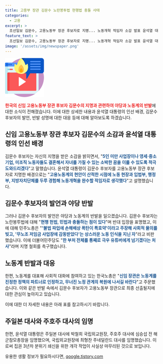 ```yaml
---
title: 고용부 장관 김문수 노란봉투법 현행법 충돌 사태
categories:
  - 고용
excerpt: >
  조선일보 김문수, 고용노동부 장관 후보자로 지명... 노동개혁 적임자 소감 발표 윤석열 대통령이 경사노위 위원장 김문수를 고용노동부 장관 후보자로 지명하여 반발을 일으켰다. 김 후보자의 강경보수 성향과 반노동 발언은 논란을 불러왔지만, 정청은 노동개혁 완수를 위해 적임자로 판단했다고 밝혔다. 민주노총과 더불어민주당은 극우적 입장에 대해 비판을 내놓았고, 한국노총은 노동부의 역량을 강조하며 리더십을 요구했다. 함께하여, 한국은 일본과 호주에 새로운 대사를 지명하여 3년차 분위기 쇄신을 완료했다.
feature_text: >
  조선일보 김문수, 고용노동부 장관 후보자로 지명... 노동개혁 적임자 소감 발표 윤석열 대통령이 경사노위 위원장 김문수를 고용노동부 장관 후보자로 지명하여 반발을 일으켰다. 김 후보자의 강경보수 성향과 반노동 발언은 논란을 불러왔지만, 정청은 노동개혁 완수를 위해 적임자로 판단했다고 밝혔다. 민주노총과 더불어민주당은 극우적 입장에 대해 비판을 내놓았고, 한국노총은 노동부의 역량을 강조하며 리더십을 요구했다. 함께하여, 한국은 일본과 호주에 새로운 대사를 지명하여 3년차 분위기 쇄신을 완료했다.
image: '/assets/img/newspaper.png'
---
```


<p><img src="/assets/img/news.png" alt="rentncar 속보" /></p>

<p><b><span style="color: #ee2323;">한국의 신임 고용노동부 장관 후보자 김문수의 지명과 관련하여 야당과 노동계의 반발</span></b>에 대한 소식이 전해졌습니다. 이에 대한 상세한 내용과 윤석열 대통령의 인선 배경, 김문수 후보자의 발언, 반발 성명에 대한 대응 등에 대해 알아보도록 하겠습니다. </p>

<h2 data-ke-size="size26">신임 고용노동부 장관 후보자 김문수의 소감과 윤석열 대통령의 인선 배경</h2>

<p>김문수 후보자는 자신의 지명을 받은 소감을 밝히면서, "<b><span style="color: #1a5490;">5인 미만 사업장이나 영세·중소기업, 미조직 노동자들도 결혼해서 자녀를 가질 수 있는 소박한 꿈을 이룰 수 있도록 적극 도와드리겠다</span></b>"고 말했습니다. 윤석열 대통령이 김문수 후보자를 고용노동부 장관 후보자로 지명한 배경으로는 "<b><span style="color: #1a5490;">고용노동계의 현안이 산적한 시점에 노동 현장과 입법부, 행정부, 지방자치단체를 두루 경험해 노동개혁을 완수할 적임자로 생각했다</span></b>"고 설명했습니다.</p>

<h2 data-ke-size="size26">김문수 후보자의 발언과 야당 반발</h2>

<p>그러나 김문수 후보자의 발언은 야당과 노동계의 반발을 일으켰습니다. 김문수 후보자는 노란봉투법에 대해 "<b><span style="color: #1a5490;">현행 헌법, 민법과 충돌하는 점이 있다</span></b>"며 반대 입장을 표명했고, 이에 대해 민주노총은 "<b><span style="color: #1a5490;">'불법 파업에 손해배상 폭탄이 특효약'이라고 주장해 사회적 물의를 빚고, '무노조 저임금 사업장에 감동받았다'는 상스러운 노동 인식을 지닌 자</span></b>"라고 비판했습니다. 이에 더불어민주당도 "<b><span style="color: #1a5490;">한 부처 전체를 통째로 극우 유튜버에게 넘기겠다는 처사</span></b>"라며 지명 철회를 촉구했습니다.</p>

<h2 data-ke-size="size26">노동계 반발과 대응</h2>

<p>한편, 노동계를 대표해 사회적 대화에 참여하고 있는 한국노총은 "<b><span style="color: #1a5490;">신임 장관은 노동계를 진정한 정책의 파트너로 인정하고, 무너진 노정 관계의 복원에 나서길 바란다</span></b>"고 주문했습니다. 이와 같은 반발 속에서 김문수 후보자가 고용노동부 장관으로 최종 선출될지에 대한 관심이 높아지고 있습니다.</p>

<p>이에 대한 더 자세한 내용은 아래 표를 참고하시기 바랍니다.</p>

<h2 data-ke-size="size26">주일본 대사와 주호주 대사의 임명</h2>

<p>한편, 윤석열 대통령은 주일본 대사에 박철희 국립외교원장, 주호주 대사에 심승섭 전 해군참모총장을 임명했으며, 국립외교원장에 최형찬 주네덜란드 대사를 임명했습니다. 이로써 집권 3년차 분위기 쇄신을 위한 개각 작업이 사실상 마무리된 것으로 보입니다.</p>
유용한 생활 정보가 필요하시다면, <a href="https://qoogle.tistory.com" rel="dofollow">qoogle.tistory.com</a>


